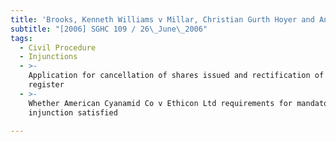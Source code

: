 ```yaml
---
title: 'Brooks, Kenneth Williams v Millar, Christian Gurth Hoyer and Another'
subtitle: "[2006] SGHC 109 / 26\_June\_2006"
tags:
  - Civil Procedure
  - Injunctions
  - >-
    Application for cancellation of shares issued and rectification of share
    register
  - >-
    Whether American Cyanamid Co v Ethicon Ltd requirements for mandatory
    injunction satisfied

---
```


